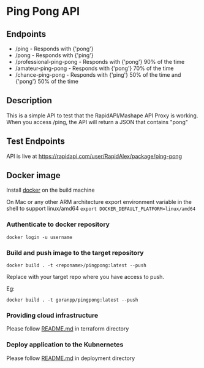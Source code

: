 # Ping Pong API

## Endpoints
- /ping - Responds with {'pong'}
- /pong - Responds with {'ping'}
- /professional-ping-pong - Responds with {'pong'} 90% of the time
- /amateur-ping-pong - Responds with {'pong'} 70% of the time
- /chance-ping-pong - Responds with {'ping'} 50% of the time and {'pong'} 50% of the time

## Description
This is a simple API to test that the RapidAPI/Mashape API Proxy is working. When you access /ping, the API will return a JSON that contains "pong"

## Test Endpoints
API is live at https://rapidapi.com/user/RapidAlex/package/ping-pong

## Docker image
Install [docker](https://www.docker.com/products/docker-desktop/) on the build machine  

On Mac or any other ARM architecture export environment variable in the shell to support linux/amd64 
`export DOCKER_DEFAULT_PLATFORM=linux/amd64`

### Authenticate to docker repository  
```docker login -u username```

### Build and push image to the target repository
```docker build . -t <reponame>/pingpong:latest --push```

Replace **<reponame>** with your target repo where you have access to push.

Eg:
```
docker build . -t goranpp/pingpong:latest --push
```


### Providing cloud infrastructure 
Please follow [README.md](./terraform) in terraform directory

### Deploy application to the Kubnernetes
Please follow [README.md](./deployment) in deployment directory

